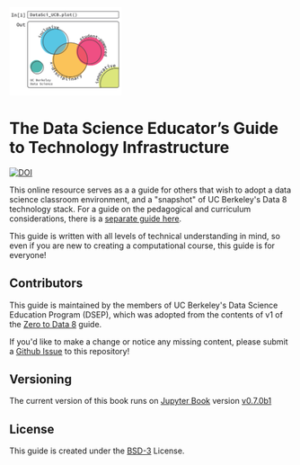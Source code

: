 <img src ="./images/dsep-logo.png" alt="dsep logo" width="200"/>

# The Data Science Educator’s Guide to Technology Infrastructure

[![DOI](https://zenodo.org/badge/DOI/10.5281/zenodo.3858478.svg)](https://doi.org/10.5281/zenodo.3858478)

This online resource serves as a a guide for others that wish to adopt a data science classroom environment, and a "snapshot" of UC Berkeley's Data 8 technology stack. For a guide on the pedagogical and curriculum considerations, there is a [separate guide here](http://data8.org/zero-to-data-8/teaching/README.html).

This guide is written with all levels of technical understanding in mind, so even if you are new to creating a computational course, this guide is for everyone!

## Contributors

This guide is maintained by the members of UC Berkeley's Data Science Education Program (DSEP), which was adopted from the contents of v1 of the [Zero to Data 8](https://github.com/data-8/zero-to-data-8) guide.

If you'd like to make a change or notice any missing content, please submit a [Github Issue](https://help.github.com/en/github/managing-your-work-on-github/creating-an-issue) to this repository!

## Versioning
The current version of this book runs on [Jupyter Book](https://github.com/executablebooks/jupyter-book) version [v0.7.0b1](https://github.com/executablebooks/jupyter-book/releases)

## License

This guide is created under the [BSD-3](https://opensource.org/licenses/BSD-3-Clause) License.
